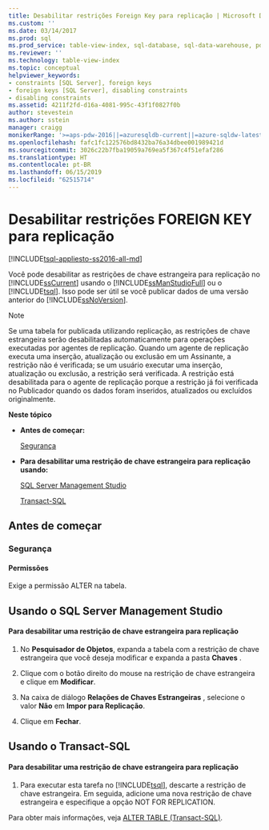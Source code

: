 ```yaml
---
title: Desabilitar restrições Foreign Key para replicação | Microsoft Docs
ms.custom: ''
ms.date: 03/14/2017
ms.prod: sql
ms.prod_service: table-view-index, sql-database, sql-data-warehouse, pdw
ms.reviewer: ''
ms.technology: table-view-index
ms.topic: conceptual
helpviewer_keywords:
- constraints [SQL Server], foreign keys
- foreign keys [SQL Server], disabling constraints
- disabling constraints
ms.assetid: 4211f2fd-d16a-4081-995c-43f1f0827f0b
author: stevestein
ms.author: sstein
manager: craigg
monikerRange: '>=aps-pdw-2016||=azuresqldb-current||=azure-sqldw-latest||>=sql-server-2016||=sqlallproducts-allversions||>=sql-server-linux-2017||=azuresqldb-mi-current'
ms.openlocfilehash: fafc1fc122576bd8432ba76a34dbee001989421d
ms.sourcegitcommit: 3026c22b7fba19059a769ea5f367c4f51efaf286
ms.translationtype: HT
ms.contentlocale: pt-BR
ms.lasthandoff: 06/15/2019
ms.locfileid: "62515714"
---
```

# <a name="disable-foreign-key-constraints-for-replication"></a>Desabilitar restrições FOREIGN KEY para replicação
[!INCLUDE[tsql-appliesto-ss2016-all-md](../../includes/tsql-appliesto-ss2016-all-md.md)]

  Você pode desabilitar as restrições de chave estrangeira para replicação no [!INCLUDE[ssCurrent](../../includes/sscurrent-md.md)] usando o [!INCLUDE[ssManStudioFull](../../includes/ssmanstudiofull-md.md)] ou o [!INCLUDE[tsql](../../includes/tsql-md.md)]. Isso pode ser útil se você publicar dados de uma versão anterior do [!INCLUDE[ssNoVersion](../../includes/ssnoversion-md.md)].  
  
> [!NOTE]  
>  Se uma tabela for publicada utilizando replicação, as restrições de chave estrangeira serão desabilitadas automaticamente para operações executadas por agentes de replicação. Quando um agente de replicação executa uma inserção, atualização ou exclusão em um Assinante, a restrição não é verificada; se um usuário executar uma inserção, atualização ou exclusão, a restrição será verificada. A restrição está desabilitada para o agente de replicação porque a restrição já foi verificada no Publicador quando os dados foram inseridos, atualizados ou excluídos originalmente.  
  
 **Neste tópico**  
  
-   **Antes de começar:**  
  
     [Segurança](#Security)  
  
-   **Para desabilitar uma restrição de chave estrangeira para replicação usando:**  
  
     [SQL Server Management Studio](#SSMSProcedure)  
  
     [Transact-SQL](#TsqlProcedure)  
  
##  <a name="BeforeYouBegin"></a> Antes de começar  
  
###  <a name="Security"></a> Segurança  
  
####  <a name="Permissions"></a> Permissões  
 Exige a permissão ALTER na tabela.  
  
##  <a name="SSMSProcedure"></a> Usando o SQL Server Management Studio  
  
#### <a name="to-disable-a-foreign-key-constraint-for-replication"></a>Para desabilitar uma restrição de chave estrangeira para replicação  
  
1.  No **Pesquisador de Objetos**, expanda a tabela com a restrição de chave estrangeira que você deseja modificar e expanda a pasta **Chaves** .  
  
2.  Clique com o botão direito do mouse na restrição de chave estrangeira e clique em **Modificar**.  
  
3.  Na caixa de diálogo **Relações de Chaves Estrangeiras** , selecione o valor **Não** em **Impor para Replicação**.  
  
4.  Clique em **Fechar**.  
  
##  <a name="TsqlProcedure"></a> Usando o Transact-SQL  
  
#### <a name="to-disable-a-foreign-key-constraint-for-replication"></a>Para desabilitar uma restrição de chave estrangeira para replicação  
  
1.  Para executar esta tarefa no [!INCLUDE[tsql](../../includes/tsql-md.md)], descarte a restrição de chave estrangeira. Em seguida, adicione uma nova restrição de chave estrangeira e especifique a opção NOT FOR REPLICATION.  
  
 Para obter mais informações, veja [ALTER TABLE &#40;Transact-SQL&#41;](../../t-sql/statements/alter-table-transact-sql.md).  
  
###  <a name="TsqlExample"></a>  
